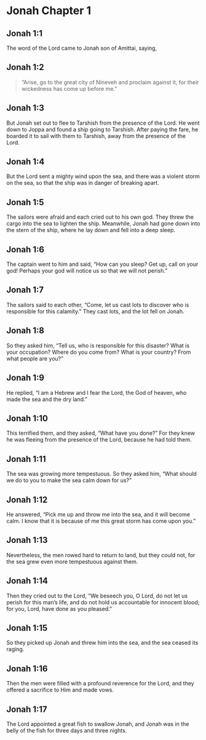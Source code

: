 # Jonah Chapter 1

## Jonah 1:1

The word of the Lord came to Jonah son of Amittai, saying,

## Jonah 1:2

> “Arise, go to the great city of Nineveh and proclaim against it,
> for their wickedness has come up before me.”

## Jonah 1:3

But Jonah set out to flee to Tarshish from the presence of the Lord. He went down to Joppa and found a ship going to Tarshish. After paying the fare, he boarded it to sail with them to Tarshish, away from the presence of the Lord.

## Jonah 1:4

But the Lord sent a mighty wind upon the sea, and there was a violent storm on the sea, so that the ship was in danger of breaking apart.

## Jonah 1:5

The sailors were afraid and each cried out to his own god. They threw the cargo into the sea to lighten the ship. Meanwhile, Jonah had gone down into the stern of the ship, where he lay down and fell into a deep sleep.

## Jonah 1:6

The captain went to him and said,
“How can you sleep? Get up, call on your god! Perhaps your god will notice us so that we will not perish.”

## Jonah 1:7

The sailors said to each other, “Come, let us cast lots to discover who is responsible for this calamity.” They cast lots, and the lot fell on Jonah.

## Jonah 1:8

So they asked him, “Tell us, who is responsible for this disaster? What is your occupation? Where do you come from? What is your country? From what people are you?”

## Jonah 1:9

He replied, “I am a Hebrew and I fear the Lord, the God of heaven, who made the sea and the dry land.”

## Jonah 1:10

This terrified them, and they asked, “What have you done?” For they knew he was fleeing from the presence of the Lord, because he had told them.

## Jonah 1:11

The sea was growing more tempestuous. So they asked him, “What should we do to you to make the sea calm down for us?”

## Jonah 1:12

He answered, “Pick me up and throw me into the sea, and it will become calm. I know that it is because of me this great storm has come upon you.”

## Jonah 1:13

Nevertheless, the men rowed hard to return to land, but they could not, for the sea grew even more tempestuous against them.

## Jonah 1:14

Then they cried out to the Lord, “We beseech you, O Lord, do not let us perish for this man’s life, and do not hold us accountable for innocent blood; for you, Lord, have done as you pleased.”

## Jonah 1:15

So they picked up Jonah and threw him into the sea, and the sea ceased its raging.

## Jonah 1:16

Then the men were filled with a profound reverence for the Lord, and they offered a sacrifice to Him and made vows.

## Jonah 1:17

The Lord appointed a great fish to swallow Jonah, and Jonah was in the belly of the fish for three days and three nights.

